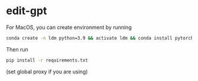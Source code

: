 # edit-gpt

For MacOS, you can create environment by running 
```bash
conda create -n ldm python=3.9 && activate ldm && conda install pytorch==2.1.1 torchvision==0.16.1 torchaudio==2.1.1 -c pytorch
```

Then run
```bash
pip install -r requirements.txt
```
(set global proxy if you are using)

